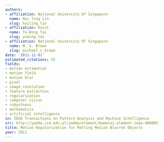 ```yaml
---
authors:
- affiliation: National University Of Singapore
  name: Hai Ting Lin
  slug: haiting_lin
- affiliation: Kaist
  name: Yu-Wing Tai
  slug: yuwing_tai
- affiliation: National University Of Singapore
  name: M. S. Brown
  slug: michael_s_brown
date: '2011-11-01'
estimated_citations: 55
fields:
- motion estimation
- motion field
- motion blur
- pixel
- image resolution
- feature extraction
- regularization
- computer vision
- robustness
- mathematics
- artificial intelligence
in: IEEE Transactions on Pattern Analysis and Machine Intelligence
src: http://yadda.icm.edu.pl/yadda/element/bwmeta1.element.ieee-000005766000
title: Motion Regularization for Matting Motion Blurred Objects
year: 2011
---
```

